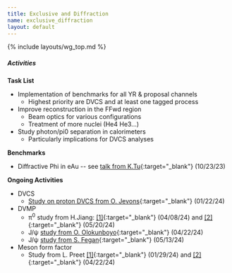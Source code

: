 ```yaml
---
title: Exclusive and Diffraction
name: exclusive_diffraction
layout: default
---
```


{% include layouts/wg_top.md %}



##### Activities


__Task List__

* Implementation of benchmarks for all YR & proposal channels
   * Highest priority are DVCS and at least one tagged process
* Improve reconstruction in the FFwd region
   * Beam optics for various configurations
   * Treatment of more nuclei (He4 He3...)
* Study photon/pi0 separation in calorimeters
   * Particularly implications for DVCS analyses


__Benchmarks__

* Diffractive Phi in eAu -- see [talk from K.Tu](https://indico.bnl.gov/event/20921/){:target="_blank"} (10/23/23)

__Ongoing Activities__

* DVCS
   * [Study on proton DVCS from O. Jevons](https://indico.bnl.gov/event/21561/){:target="_blank"} (01/22/24)
* DVMP
   * π<sup>0</sup> study from H.Jiang: [[1]](https://indico.bnl.gov/event/22937/){:target="_blank"} (04/08/24) and [[2]](https://indico.bnl.gov/event/23345/){:target="_blank"} (05/20/24)
   * J/ψ [study from O. Olokunboyo](https://indico.bnl.gov/event/23069/){:target="_blank"} (04/22/24)
   * J/ψ [study from S. Fegan](https://indico.bnl.gov/event/23350/){:target="_blank"} (05/13/24)
* Meson form factor
   * Study from L. Preet [[1]](https://indico.bnl.gov/event/22074/){:target="_blank"} (01/29/24) and [[2]](https://indico.bnl.gov/event/23069/){:target="_blank"} (04/22/24)